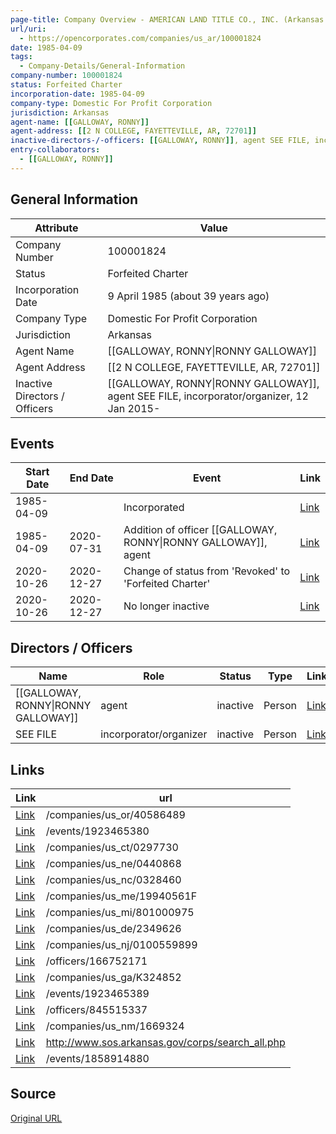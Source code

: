 ```yaml
---
page-title: Company Overview - AMERICAN LAND TITLE CO., INC. (Arkansas - 100001824)
url/uri:
  - https://opencorporates.com/companies/us_ar/100001824
date: 1985-04-09
tags:
  - Company-Details/General-Information
company-number: 100001824
status: Forfeited Charter
incorporation-date: 1985-04-09
company-type: Domestic For Profit Corporation
jurisdiction: Arkansas
agent-name: [[GALLOWAY, RONNY]]
agent-address: [[2 N COLLEGE, FAYETTEVILLE, AR, 72701]]
inactive-directors-/-officers: [[GALLOWAY, RONNY]], agent SEE FILE, incorporator/organizer, 12 Jan 2015-
entry-collaborators:
  - [[GALLOWAY, RONNY]]
---
```


## General Information
| Attribute          | Value                                       |
|--------------------|---------------------------------------------|
| Company Number     | 100001824                                   |
| Status             | Forfeited Charter                           |
| Incorporation Date | 9 April 1985 (about 39 years ago)           |
| Company Type       | Domestic For Profit Corporation             |
| Jurisdiction       | Arkansas                                    |
| Agent Name         | [[GALLOWAY, RONNY\|RONNY GALLOWAY]]         |
| Agent Address      | [[2 N COLLEGE, FAYETTEVILLE, AR, 72701]]    |
| Inactive Directors / Officers | [[GALLOWAY, RONNY\|RONNY GALLOWAY]], agent SEE FILE, incorporator/organizer, 12 Jan 2015- |

## Events

| Start Date | End Date   | Event                                                   | Link |
|------------|------------|-------------------------------------------------------|------|
| 1985-04-09 |            | Incorporated                                            | [Link](https://opencorporates.com/events/350848613) |
| 1985-04-09 | 2020-07-31 | Addition of officer [[GALLOWAY, RONNY\|RONNY GALLOWAY]], agent               | [Link](https://opencorporates.com/events/1858914880) |
| 2020-10-26 | 2020-12-27 | Change of status from 'Revoked' to 'Forfeited Charter'  | [Link](https://opencorporates.com/events/1923465380) |
| 2020-10-26 | 2020-12-27 | No longer inactive                                      | [Link](https://opencorporates.com/events/1923465389) |

## Directors / Officers
| Name                 | Role            | Status     | Type        | Link |
|----------------------|-----------------|------------|-------------|------|
| [[GALLOWAY, RONNY\|RONNY GALLOWAY]] | agent           | inactive   | Person      | [Link](https://opencorporates.com/officers/166752171) |
| SEE FILE | incorporator/organizer | inactive   | Person      | [Link](https://opencorporates.com/officers/845515337) |

## Links
| Link   | url                            
|--------|--------------------------------|
| [Link](/companies/us_or/40586489) |/companies/us_or/40586489     |
| [Link](/events/1923465380) |/events/1923465380            |
| [Link](/companies/us_ct/0297730) |/companies/us_ct/0297730      |
| [Link](/companies/us_ne/0440868) |/companies/us_ne/0440868      |
| [Link](/companies/us_nc/0328460) |/companies/us_nc/0328460      |
| [Link](/companies/us_me/19940561F) |/companies/us_me/19940561F    |
| [Link](/companies/us_mi/801000975) |/companies/us_mi/801000975    |
| [Link](/companies/us_de/2349626) |/companies/us_de/2349626      |
| [Link](/companies/us_nj/0100559899) |/companies/us_nj/0100559899   |
| [Link](/officers/166752171) |/officers/166752171           |
| [Link](/companies/us_ga/K324852) |/companies/us_ga/K324852      |
| [Link](/events/1923465389) |/events/1923465389            |
| [Link](/officers/845515337) |/officers/845515337           |
| [Link](/companies/us_nm/1669324) |/companies/us_nm/1669324      |
| [Link](http://www.sos.arkansas.gov/corps/search_all.php) |http://www.sos.arkansas.gov/corps/search_all.php|
| [Link](/events/1858914880) |/events/1858914880            |

## Source
[Original URL](https://opencorporates.com/companies/us_ar/100001824)
